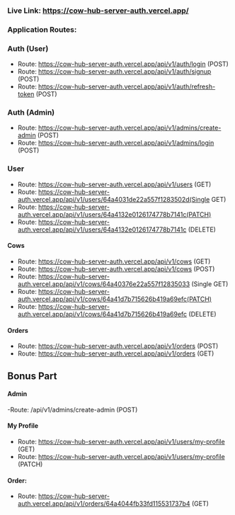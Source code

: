 ### Live Link: https://cow-hub-server-auth.vercel.app/

### Application Routes:

### Auth (User)

- Route: https://cow-hub-server-auth.vercel.app/api/v1/auth/login (POST)
- Route: https://cow-hub-server-auth.vercel.app/api/v1/auth/signup (POST)
- Route: https://cow-hub-server-auth.vercel.app/api/v1/auth/refresh-token (POST)

### Auth (Admin)

- Route: https://cow-hub-server-auth.vercel.app/api/v1/admins/create-admin (POST)
- Route: https://cow-hub-server-auth.vercel.app/api/v1/admins/login (POST)

### User

- Route: https://cow-hub-server-auth.vercel.app/api/v1/users (GET)
- Route: https://cow-hub-server-auth.vercel.app/api/v1/users/64a4031de22a557f1283502d(Single GET)
- Route: https://cow-hub-server-auth.vercel.app/api/v1/users/64a4132e0126174778b7141c(PATCH)
- Route: https://cow-hub-server-auth.vercel.app/api/v1/users/64a4132e0126174778b7141c (DELETE)

#### Cows

- Route: https://cow-hub-server-auth.vercel.app/api/v1/cows (GET)
- Route: https://cow-hub-server-auth.vercel.app/api/v1/cows (POST)
- Route: https://cow-hub-server-auth.vercel.app/api/v1/cows/64a40376e22a557f12835033 (Single GET)
- Route: https://cow-hub-server-auth.vercel.app/api/v1/cows/64a41d7b715626b419a69efc(PATCH)
- Route: https://cow-hub-server-auth.vercel.app/api/v1/cows/64a41d7b715626b419a69efc (DELETE)

#### Orders

- Route: https://cow-hub-server-auth.vercel.app/api/v1/orders (POST)
- Route: https://cow-hub-server-auth.vercel.app/api/v1/orders (GET)

## Bonus Part

#### Admin

-Route: /api/v1/admins/create-admin (POST)

#### My Profile

- Route: https://cow-hub-server-auth.vercel.app/api/v1/users/my-profile (GET)
- Route: https://cow-hub-server-auth.vercel.app/api/v1/users/my-profile (PATCH)

#### Order:

- Route: https://cow-hub-server-auth.vercel.app/api/v1/orders/64a4044fb33fd115531737b4 (GET)
